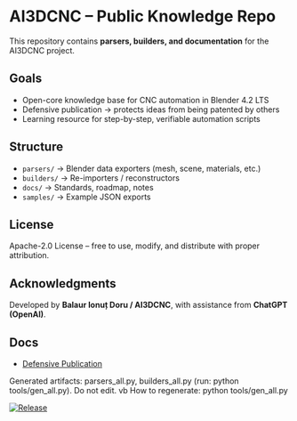 # AI3DCNC – Public Knowledge Repo

This repository contains **parsers, builders, and documentation** for the AI3DCNC project.

## Goals
- Open-core knowledge base for CNC automation in Blender 4.2 LTS
- Defensive publication → protects ideas from being patented by others
- Learning resource for step-by-step, verifiable automation scripts

## Structure
- `parsers/` → Blender data exporters (mesh, scene, materials, etc.)
- `builders/` → Re-importers / reconstructors
- `docs/` → Standards, roadmap, notes
- `samples/` → Example JSON exports

## License
Apache-2.0 License – free to use, modify, and distribute with proper attribution.

## Acknowledgments
Developed by **Balaur Ionuț Doru / AI3DCNC**, with assistance from **ChatGPT (OpenAI)**.


## Docs
- [Defensive Publication](docs/defensive-publication.md)

Generated artifacts: parsers_all.py, builders_all.py (run: python tools/gen_all.py). Do not edit.
 vb How to regenerate:
python tools/gen_all.py

[![Release](https://img.shields.io/github/v/release/ai3dcnc/ai3dcnc-public?sort=semver)](https://github.com/ai3dcnc/ai3dcnc-public/releases)

